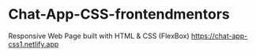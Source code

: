 # Chat-App-CSS-frontendmentors
Responsive Web Page built with HTML &amp; CSS (FlexBox)
https://chat-app-css1.netlify.app
